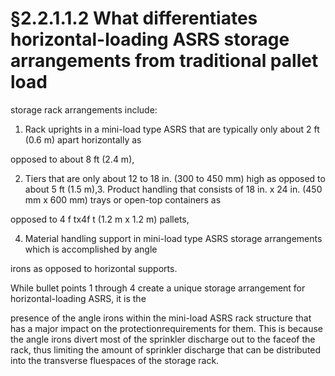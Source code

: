 # §2.2.1.1.2 What differentiates horizontal-loading ASRS storage arrangements from traditional pallet load



storage rack arrangements include:

1. Rack uprights in a mini-load type ASRS that are typically only about 2 ft (0.6 m) apart horizontally as

opposed to about 8 ft (2.4 m),

2. Tiers that are only about 12 to 18 in. (300 to 450 mm) high as opposed to about 5 ft (1.5 m),3. Product handling that consists of 18 in. x 24 in. (450 mm x 600 mm) trays or open-top containers as

opposed to 4 f tx4f t (1.2 m x 1.2 m) pallets,

4. Material handling support in mini-load type ASRS storage arrangements which is accomplished by angle

irons as opposed to horizontal supports.

While bullet points 1 through 4 create a unique storage arrangement for horizontal-loading ASRS, it is the

presence of the angle irons within the mini-load ASRS rack structure that has a major impact on the protectionrequirements for them. This is because the angle irons divert most of the sprinkler discharge out to the faceof the rack, thus limiting the amount of sprinkler discharge that can be distributed into the transverse fluespaces of the storage rack.